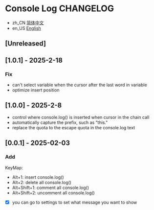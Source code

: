 <!-- Keep a Changelog guide -> https://keepachangelog.com -->
# Console Log CHANGELOG
- zh_CN [简体中文](./CHANGELOG.md)
- en_US [English](./CHANGELOG.en_US.md)

## [Unreleased]

## [1.0.1] - 2025-2-18

### Fix
- can't select variable when the cursor after the last word in variable
- optimize insert position

## [1.0.0] - 2025-2-8

- control where console.log() is inserted when cursor in the chain call
- automatically capture the prefix, such as "this."
- replace the quota to the escape quota in the console.log text  

## [0.0.1] - 2025-02-03

### Add

KeyMap:
- Alt+1: insert console.log()
- Alt+2: delete all console.log()
- Alt+Shift+1: comment all console.log()
- Alt+Shift+2: uncomment all console.log()

- [x] you can go to settings to set what message you want to show